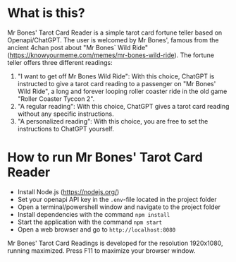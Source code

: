 # What is this?
Mr Bones' Tarot Card Reader is a simple tarot card fortune teller based on Openapi/ChatGPT. The user is welcomed by Mr Bones', famous from the ancient 4chan post about "Mr Bones` Wild Ride" (https://knowyourmeme.com/memes/mr-bones-wild-ride).
The fortune teller offers three different readings:
1. "I want to get off Mr Bones Wild Ride": With this choice, ChatGPT is instructed to give a tarot card reading to a passenger on "Mr Bones' Wild Ride", a long and forever looping roller coaster ride in the old game "Roller Coaster Tyccon 2".
2. "A regular reading": With this choice, ChatGPT gives a tarot card reading without any specific instructions.
3. "A personalized reading": With this choice, you are free to set the instructions to ChatGPT yourself.

# How to run Mr Bones' Tarot Card Reader
- Install Node.js (https://nodejs.org/)
- Set your openapi API key in the `.env`-file located in the project folder
- Open a terminal/powershell window and navigate to the project folder
- Install dependencies with the command `npm install`
- Start the application with the command `npm start`
- Open a web browser and go to `http://localhost:8080`

Mr Bones' Tarot Card Readings is developed for the resolution 1920x1080, running maximized. Press F11 to maximize your browser window.